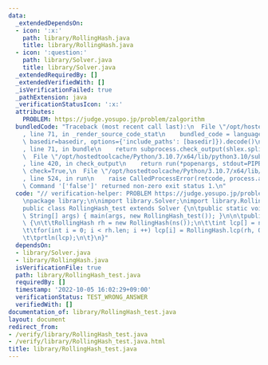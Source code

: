 ```yaml
---
data:
  _extendedDependsOn:
  - icon: ':x:'
    path: library/RollingHash.java
    title: library/RollingHash.java
  - icon: ':question:'
    path: library/Solver.java
    title: library/Solver.java
  _extendedRequiredBy: []
  _extendedVerifiedWith: []
  _isVerificationFailed: true
  _pathExtension: java
  _verificationStatusIcon: ':x:'
  attributes:
    PROBLEM: https://judge.yosupo.jp/problem/zalgorithm
  bundledCode: "Traceback (most recent call last):\n  File \"/opt/hostedtoolcache/Python/3.10.7/x64/lib/python3.10/site-packages/onlinejudge_verify/documentation/build.py\"\
    , line 71, in _render_source_code_stat\n    bundled_code = language.bundle(stat.path,\
    \ basedir=basedir, options={'include_paths': [basedir]}).decode()\n  File \"/opt/hostedtoolcache/Python/3.10.7/x64/lib/python3.10/site-packages/onlinejudge_verify/languages/user_defined.py\"\
    , line 71, in bundle\n    return subprocess.check_output(shlex.split(command))\n\
    \  File \"/opt/hostedtoolcache/Python/3.10.7/x64/lib/python3.10/subprocess.py\"\
    , line 420, in check_output\n    return run(*popenargs, stdout=PIPE, timeout=timeout,\
    \ check=True,\n  File \"/opt/hostedtoolcache/Python/3.10.7/x64/lib/python3.10/subprocess.py\"\
    , line 524, in run\n    raise CalledProcessError(retcode, process.args,\nsubprocess.CalledProcessError:\
    \ Command '['false']' returned non-zero exit status 1.\n"
  code: "// verification-helper: PROBLEM https://judge.yosupo.jp/problem/zalgorithm\n\
    \npackage library;\n\nimport library.Solver;\nimport library.RollingHash;\n\n\
    public class RollingHash_test extends Solver {\n\tpublic static void main(final\
    \ String[] args) { main(args, new RollingHash_test()); }\n\n\tpublic void solve()\
    \ {\n\t\tRollingHash rh = new RollingHash(ns());\n\t\tint lcp[] = new int[rh.len];\n\
    \t\tfor(int i = 0; i < rh.len; i ++) lcp[i] = RollingHash.lcp(rh, 0, rh, i);\n\
    \t\tprtln(lcp);\n\t}\n}"
  dependsOn:
  - library/Solver.java
  - library/RollingHash.java
  isVerificationFile: true
  path: library/RollingHash_test.java
  requiredBy: []
  timestamp: '2022-10-05 16:02:29+09:00'
  verificationStatus: TEST_WRONG_ANSWER
  verifiedWith: []
documentation_of: library/RollingHash_test.java
layout: document
redirect_from:
- /verify/library/RollingHash_test.java
- /verify/library/RollingHash_test.java.html
title: library/RollingHash_test.java
---
```

